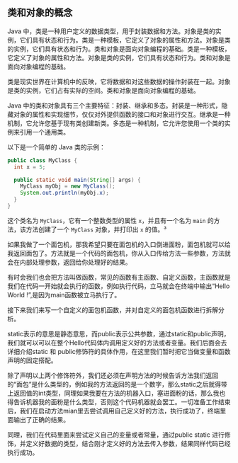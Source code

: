 ## 类和对象的概念

Java 中，类是一种用户定义的数据类型，用于封装数据和方法。对象是类的实例，它们具有状态和行为。类是一种模板，它定义了对象的属性和方法。对象是类的实例，它们具有状态和行为。类和对象是面向对象编程的基础。类是一种模板，它定义了对象的属性和方法。对象是类的实例，它们具有状态和行为。类和对象是面向对象编程的基础。

类是现实世界在计算机中的反映，它将数据和对这些数据的操作封装在一起。对象是类的实例，它们占有实际的空间。类和对象是面向对象编程的基础。

Java 中的类和对象具有三个主要特征：封装、继承和多态。封装是一种形式，隐藏对象的属性和实现细节，仅仅对外提供函数的接口和对象进行交互。继承是一种机制，它允许您基于现有类创建新类。多态是一种机制，它允许您使用一个类的实例来引用一个通用类。

以下是一个简单的 Java 类的示例：

```java
public class MyClass {
  int x = 5;

  public static void main(String[] args) {
    MyClass myObj = new MyClass();
    System.out.println(myObj.x);
  }
}
```

这个类名为 `MyClass`，它有一个整数类型的属性 `x`，并且有一个名为 `main` 的方法，该方法创建了一个 `MyClass` 对象，并打印出 `x` 的值。³



如果我做了一个面包机，那我希望只要在面包机的入口倒进面粉，面包机就可以给我返回面包了。方法就是一个代码的面包机，你从入口传给方法一些参数，方法就会在内部处理参数，返回给你处理好的结果。

有时会我们也会把方法叫做函数，常见的函数有主函数、自定义函数，主函数就是我们在代码一开始就会执行的函数，例如执行代码，立马就会在终端中输出“Hello World !”,是因为main函数被立马执行了。

接下来我们来写一个自定义的面包机函数，并对自定义的面包机函数进行拆解分析。

static表示的意思是静态意思，而public表示公共参数，通过static和public声明，我们就可以可以在整个Hello代码体内调用定义好的方法或者变量。我们后面会去详细介绍static 和 public修饰符的具体作用，在这里我们暂时把它当做变量和函数声明的固定搭配。

除了声明以上两个修饰符外，我们还必须在声明方法的时候告诉方法我们返回的“面包”是什么类型的，例如我的方法返回的是一个数字，那么static之后就得带上返回值的int类型，同理如果我要在方法的机器入口，塞进面粉的话，那么我也得告诉机器我的面粉是什么类型，否则这个代码机器就会罢工。一切准备工作结束后，我们在启动方法mian里去尝试调用自己定义好的方法，执行成功了，终端里面输出了正确的结果。

同理，我们在代码里面来尝试定义自己的变量或者常量，通过public static 进行修饰，并定义好数据的类型，结合刚才定义好的方法去传入参数，结果同样代码已经执行成功。



